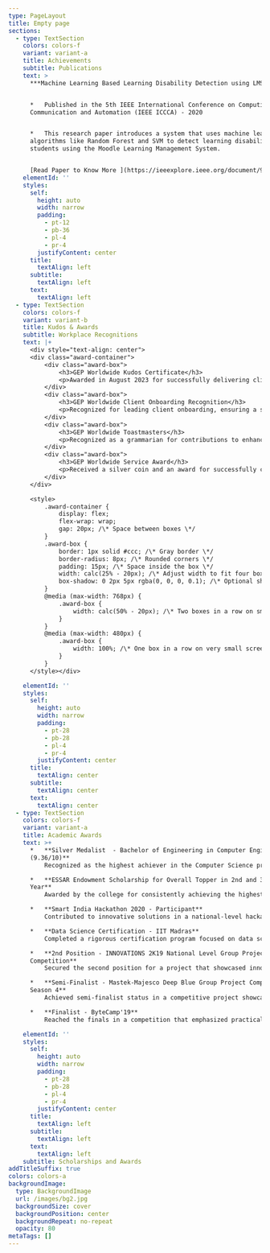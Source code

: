 ```yaml
---
type: PageLayout
title: Empty page
sections:
  - type: TextSection
    colors: colors-f
    variant: variant-a
    title: Achievements
    subtitle: Publications
    text: >
      ***Machine Learning Based Learning Disability Detection using LMS***


      *   Published in the 5th IEEE International Conference on Computing,
      Communication and Automation (IEEE ICCCA) - 2020


      *   This research paper introduces a system that uses machine learning
      algorithms like Random Forest and SVM to detect learning disabilities in
      students using the Moodle Learning Management System.


      [Read Paper to Know More ](https://ieeexplore.ieee.org/document/9250761)
    elementId: ''
    styles:
      self:
        height: auto
        width: narrow
        padding:
          - pt-12
          - pb-36
          - pl-4
          - pr-4
        justifyContent: center
      title:
        textAlign: left
      subtitle:
        textAlign: left
      text:
        textAlign: left
  - type: TextSection
    colors: colors-f
    variant: variant-b
    title: Kudos & Awards
    subtitle: Workplace Recognitions
    text: |+
      <div style="text-align: center">
      <div class="award-container">
          <div class="award-box">
              <h3>GEP Worldwide Kudos Certificate</h3>
              <p>Awarded in August 2023 for successfully delivering client-critical enhancements, accelerating feature release timelines by 25%, and significantly improving overall team efficiency.</p>
          </div>
          <div class="award-box">
              <h3>GEP Worldwide Client Onboarding Recognition</h3>
              <p>Recognized for leading client onboarding, ensuring a smooth transition, and enabling a successful go-live while supporting the TSO (Technical Support Operations) team.</p>
          </div>
          <div class="award-box">
              <h3>GEP Worldwide Toastmasters</h3>
              <p>Recognized as a grammarian for contributions to enhancing communication skills and promoting effective language use.</p>
          </div>
          <div class="award-box">
              <h3>GEP Worldwide Service Award</h3>
              <p>Received a silver coin and an award for successfully completing three years of dedicated service with GEP Worldwide, recognizing the commitment and contributions to the organization.</p>
          </div>
      </div>

      <style>
          .award-container {
              display: flex;
              flex-wrap: wrap;
              gap: 20px; /\* Space between boxes \*/
          }
          .award-box {
              border: 1px solid #ccc; /\* Gray border \*/
              border-radius: 8px; /\* Rounded corners \*/
              padding: 15px; /\* Space inside the box \*/
              width: calc(25% - 20px); /\* Adjust width to fit four boxes in a row \*/
              box-shadow: 0 2px 5px rgba(0, 0, 0, 0.1); /\* Optional shadow for depth \*/
          }
          @media (max-width: 768px) {
              .award-box {
                  width: calc(50% - 20px); /\* Two boxes in a row on smaller screens \*/
              }
          }
          @media (max-width: 480px) {
              .award-box {
                  width: 100%; /\* One box in a row on very small screens \*/
              }
          }
      </style></div>

    elementId: ''
    styles:
      self:
        height: auto
        width: narrow
        padding:
          - pt-28
          - pb-28
          - pl-4
          - pr-4
        justifyContent: center
      title:
        textAlign: center
      subtitle:
        textAlign: center
      text:
        textAlign: center
  - type: TextSection
    colors: colors-f
    variant: variant-a
    title: Academic Awards
    text: >+
      *   **Silver Medalist  - Bachelor of Engineering in Computer Engineering
      (9.36/10)**
          Recognized as the highest achiever in the Computer Science program during undergraduate studies.

      *   **ESSAR Endowment Scholarship for Overall Topper in 2nd and 3rd
      Year** 
          Awarded by the college for consistently achieving the highest academic performance in the second and third year of the computer engineering program.

      *   **Smart India Hackathon 2020 - Participant**
          Contributed to innovative solutions in a national-level hackathon aimed at addressing various societal challenges.

      *   **Data Science Certification - IIT Madras**
          Completed a rigorous certification program focused on data science concepts and applications from a estemeed faculty of IIT Madras.

      *   **2nd Position - INNOVATIONS 2K19 National Level Group Project
      Competition**
          Secured the second position for a project that showcased innovative solutions in technology.

      *   **Semi-Finalist - Mastek-Majesco Deep Blue Group Project Competition
      Season 4**
          Achieved semi-finalist status in a competitive project showcase focusing on deep technology solutions.

      *   **Finalist - ByteCamp'19**
          Reached the finals in a competition that emphasized practical applications of technology and coding skills.

    elementId: ''
    styles:
      self:
        height: auto
        width: narrow
        padding:
          - pt-28
          - pb-28
          - pl-4
          - pr-4
        justifyContent: center
      title:
        textAlign: left
      subtitle:
        textAlign: left
      text:
        textAlign: left
    subtitle: Scholarships and Awards
addTitleSuffix: true
colors: colors-a
backgroundImage:
  type: BackgroundImage
  url: /images/bg2.jpg
  backgroundSize: cover
  backgroundPosition: center
  backgroundRepeat: no-repeat
  opacity: 80
metaTags: []
---
```

